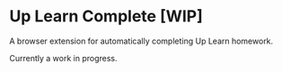 # Up Learn Complete [WIP]

A browser extension for automatically completing Up Learn homework.

Currently a work in progress.
